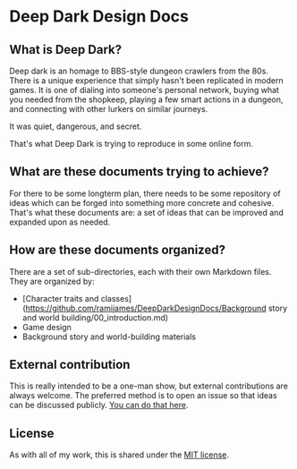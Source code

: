 # Deep Dark Design Docs

## What is Deep Dark?
Deep dark is an homage to BBS-style dungeon crawlers from the 80s. There is a unique experience that simply hasn't been replicated in modern games. It is one of dialing into someone's personal network, buying what you needed from the shopkeep, playing a few smart actions in a dungeon, and connecting with other lurkers on similar journeys. 

It was quiet, dangerous, and secret. 

That's what Deep Dark is trying to reproduce in some online form.

## What are these documents trying to achieve?
For there to be some longterm plan, there needs to be some repository of ideas which can be forged into something more concrete and cohesive. That's what these documents are: a set of ideas that can be improved and expanded upon as needed.

## How are these documents organized?
There are a set of sub-directories, each with their own Markdown files. They are organized by:

- [Character traits and classes](https://github.com/ramijames/DeepDarkDesignDocs/Background story and world building/00_introduction.md)
- Game design
- Background story and world-building materials

## External contribution
This is really intended to be a one-man show, but external contributions are always welcome. The preferred method is to open an issue so that ideas can be discussed publicly. [You can do that here](https://github.com/ramijames/DeepDarkDesignDocs/issues).

## License
As with all of my work, this is shared under the [MIT license](https://mit-license.org/).